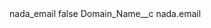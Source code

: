 <?xml version="1.0" encoding="UTF-8"?>
<CustomMetadata xmlns="http://soap.sforce.com/2006/04/metadata" xmlns:xsi="http://www.w3.org/2001/XMLSchema-instance" xmlns:xsd="http://www.w3.org/2001/XMLSchema">
    <label>nada_email</label>
    <protected>false</protected>
    <values>
        <field>Domain_Name__c</field>
        <value xsi:type="xsd:string">nada.email</value>
    </values>
</CustomMetadata>
